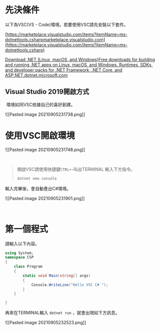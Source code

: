 # 先決條件

以下為VSC(VS - Code)環境。若要使用VSC請先安裝以下套件。

[https://marketplace.visualstudio.com/items?itemName=ms-dotnettools.csharpmarketplace.visualstudio.com](https://marketplace.visualstudio.com/items?itemName=ms-dotnettools.csharp)

[Download .NET (Linux, macOS, and Windows)Free downloads for building and running .NET apps on Linux, macOS, and Windows. Runtimes, SDKs, and developer packs for .NET Framework, .NET Core, and ASP.NET.dotnet.microsoft.com](https://dotnet.microsoft.com/download)
‌

## Visual Studio 2019開啟方式
‌
環境如同VSC依據自己的喜好創建。

![[Pasted image 20210905231738.png]]


# 使用VSC開啟環境

![[Pasted image 20210905231748.png]]

‌

>開啟VSC請使用快捷鍵`CTRL+~`叫出TERMINAL 輸入下方指令。
>````cmd
> dotnet new console
>````

輸入完畢後，會自動產出C#環境。

![[Pasted image 20210905231901.png]]

‌

# 第一個程式

請輸入以下內容。
````cs
using System;
namespace CSP
{
	class Program
	{
 		static void Main(string[] args)
		{
 			Console.WriteLine("Hello VSC C# ");
 		}
 	}

}
`````

再來在TERMINAL輸入 `dotnet run` ，就會出現如下方訊息。

![[Pasted image 20210905232523.png]]

